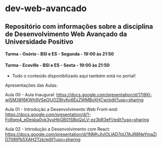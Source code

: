 # dev-web-avancado

## Repositório com informações sobre a disciplina de Desenvolvimento Web Avançado da Universidade Positivo

#### Turma - Osório - BSI e ES - Segunda - 19:00 às 21:50

#### Turma - Ecoville - BSI e ES - Sexta - 19:00 às 21:50

* Todo o conteúdo disponibilizado aqui também está no portal!

Apresentações das Aulas:

Aula 00 - Aula Inaugural: https://docs.google.com/presentation/d/17i9Xl-wlSM38f6KWh9VSeGfJOZ8tyKo6EsZWMBoXHCw/edit?usp=sharing

Aula 01 - Introdução a Desenvolvimento Web Front-end: https://docs.google.com/presentation/d/1-Fo9qm4_eDesba0vk3yuHbGB01SBpQxLV-ez3bR3eFI/edit?usp=sharing

Aula 02 - Introdução a Desenvolvimento com React: https://docs.google.com/presentation/d/1NMhJlvlOLlAD7pU7AJR8NeYmaZiD7It8tPb5XAH2Tzk/edit?usp=sharing
